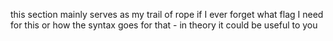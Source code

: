 this section mainly serves as my trail of rope if I ever forget what flag I need for this or how the syntax goes for that - in theory it could be useful to you

